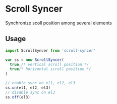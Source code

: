 # Scroll Syncer
Synchronize scoll position among several elements

## Usage
```js
import ScrollSyncer from 'scroll-syncer'

var ss = new ScrollSyncer(
  true,/* vertical scroll position */
  true/* horizontal scroll position */
)

// enable sync on el1, el2, el3
ss.on(el1, el2, el3)
// disable sync on el3
ss.off(el3)
```
